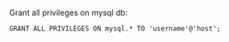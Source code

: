 Grant all privileges on mysql db:

```mysql
GRANT ALL PRIVILEGES ON mysql.* TO 'username'@'host';
```